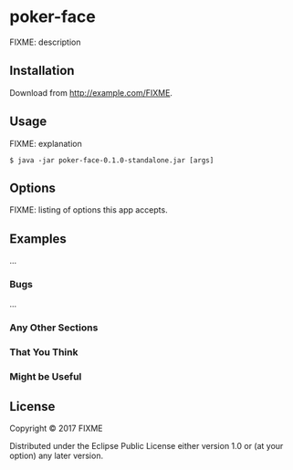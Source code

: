 # poker-face

FIXME: description

## Installation

Download from http://example.com/FIXME.

## Usage

FIXME: explanation

    $ java -jar poker-face-0.1.0-standalone.jar [args]

## Options

FIXME: listing of options this app accepts.

## Examples

...

### Bugs

...

### Any Other Sections
### That You Think
### Might be Useful

## License

Copyright © 2017 FIXME

Distributed under the Eclipse Public License either version 1.0 or (at
your option) any later version.
